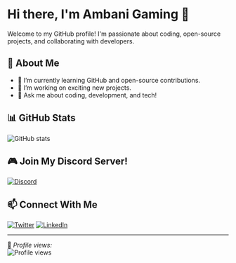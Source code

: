 # Hi there, I'm Ambani Gaming 👋

Welcome to my GitHub profile! I'm passionate about coding, open-source projects, and collaborating with developers.

## 🚀 About Me
- 🌱 I’m currently learning GitHub and open-source contributions.
- 🔭 I’m working on exciting new projects.
- 💬 Ask me about coding, development, and tech!

## 📊 GitHub Stats
![GitHub stats](https://github-readme-stats.vercel.app/api?username=your-username&show_icons=true&theme=radical)

## 🎮 Join My Discord Server!
[![Discord](https://img.shields.io/badge/Join%20Our%20Discord-7289DA?style=for-the-badge&logo=discord&logoColor=white)](https://discord.gg/ncop)

## 📫 Connect With Me
[![Twitter](https://img.shields.io/badge/Twitter-%231DA1F2.svg?&style=for-the-badge&logo=twitter&logoColor=white)](https://twitter.com/)
[![LinkedIn](https://img.shields.io/badge/LinkedIn-%230077B5.svg?&style=for-the-badge&logo=linkedin&logoColor=white)](https://linkedin.com/in/)

---

🔹 *Profile views:*  
![Profile views](https://komarev.com/ghpvc/?username=ambanigaming0&style=flat-square)
